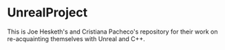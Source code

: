 # UnrealProject
This is Joe Hesketh's and Cristiana Pacheco's repository for their work on re-acquainting themselves with Unreal and C++.
